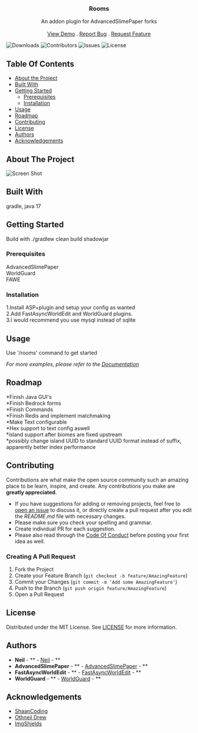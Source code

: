 <br/>
<p align="center">
  <h3 align="center">Rooms</h3>

  <p align="center">
    An addon plugin for AdvancedSlimePaper forks
    <br/>
    <br/>
    <a href="https://github.com/BOT-Neil/Rooms">View Demo</a>
    .
    <a href="https://github.com/BOT-Neil/Rooms/issues">Report Bug</a>
    .
    <a href="https://github.com/BOT-Neil/Rooms/issues">Request Feature</a>
  </p>
</p>

![Downloads](https://img.shields.io/github/downloads/BOT-Neil/Rooms/total) ![Contributors](https://img.shields.io/github/contributors/BOT-Neil/Rooms?color=dark-green) ![Issues](https://img.shields.io/github/issues/BOT-Neil/Rooms) ![License](https://img.shields.io/github/license/BOT-Neil/Rooms)

## Table Of Contents

* [About the Project](#about-the-project)
* [Built With](#built-with)
* [Getting Started](#getting-started)
    * [Prerequisites](#prerequisites)
    * [Installation](#installation)
* [Usage](#usage)
* [Roadmap](#roadmap)
* [Contributing](#contributing)
* [License](#license)
* [Authors](#authors)
* [Acknowledgements](#acknowledgements)

## About The Project

![Screen Shot](//images/screenshot.png)


## Built With

gradle, java 17

## Getting Started

Build with ./gradlew clean build shadowjar

### Prerequisites

AdvancedSlimePaper   
WorldGuard   
FAWE


### Installation

1.Install ASP+plugin and setup your config as wanted  
2.Add FastAsyncWorldEdit and WorldGuard plugins.  
3.I would recommend you use mysql instead of sqlite  



## Usage

Use '/rooms' command to get started  

_For more examples, please refer to the [Documentation](https://github.com/BOT-Neil/Rooms/wiki)_

## Roadmap

*Finish Java GUI's  
*Finish Bedrock forms  
*Finish Commands  
*Finish Redis and implement matchmaking   
*Make Text configurable   
*Hex support to text config aswell   
*island support after biomes are fixed upstream   
*possibly change island UUID to standard UUID format instead of suffix, apparently better index performance  

## Contributing

Contributions are what make the open source community such an amazing place to be learn, inspire, and create. Any contributions you make are **greatly appreciated**.
* If you have suggestions for adding or removing projects, feel free to [open an issue](https://github.com/BOT-Neil/Rooms/issues/new) to discuss it, or directly create a pull request after you edit the *README.md* file with necessary changes.
* Please make sure you check your spelling and grammar.
* Create individual PR for each suggestion.
* Please also read through the [Code Of Conduct](https://github.com/BOT-Neil/Rooms/blob/main/CODE_OF_CONDUCT.md) before posting your first idea as well.

### Creating A Pull Request

1. Fork the Project
2. Create your Feature Branch (`git checkout -b feature/AmazingFeature`)
3. Commit your Changes (`git commit -m 'Add some AmazingFeature'`)
4. Push to the Branch (`git push origin feature/AmazingFeature`)
5. Open a Pull Request

## License

Distributed under the MIT License. See [LICENSE](https://github.com/BOT-Neil/Rooms/blob/main/LICENSE.md) for more information.

## Authors

* **Neil** - ** - [Neil](https://github.com/BOT-NEIL) - **
* **AdvancedSlimePaper** - ** - [AdvancedSlimePaper](https://github.com/InfernalSuite/AdvancedSlimePaper) - **
* **FastAsyncWorldEdit** - ** - [FastAsyncWorldEdit](https://www.spigotmc.org/resources/fastasyncworldedit.13932/) - **
* **WorldGuard** - ** - [WorldGuard](https://builds.enginehub.org/job/worldguard?branch=version/7.0.x) - **

## Acknowledgements

* [ShaanCoding](https://github.com/ShaanCoding/)
* [Othneil Drew](https://github.com/othneildrew/Best-README-Template)
* [ImgShields](https://shields.io/)
